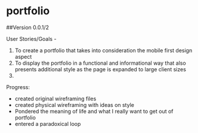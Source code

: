 # portfolio

##Version 0.0.1/2

User Stories/Goals -
1) To create a portfolio that takes into consideration the mobile first design aspect
2) To display the portfolio in a functional and informational way that also presents additional style as the page is expanded to large client sizes
3)  

Progress:
 - created original wireframing files
 - created physical wireframing with ideas on style
 - Pondered the meaning of life and what I really want to get out of portfolio
 - entered a paradoxical loop
